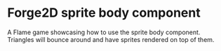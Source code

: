 # Forge2D sprite body component

A Flame game showcasing how to use the sprite body component.
Triangles will bounce around and have sprites rendered on top of them.
